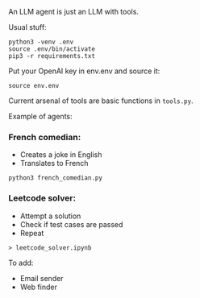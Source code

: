 An LLM agent is just an LLM with tools.

Usual stuff:
```
python3 -venv .env
source .env/bin/activate
pip3 -r requirements.txt
```

Put your OpenAI key in env.env and source it:
```
source env.env
```

Current arsenal of tools are basic functions in `tools.py`.

Example of agents:

### French comedian:
- Creates a joke in English
- Translates to French
```
python3 french_comedian.py
```

### Leetcode solver: 
- Attempt a solution
- Check if test cases are passed
- Repeat

```
> leetcode_solver.ipynb
```

To add:
- Email sender
- Web finder

